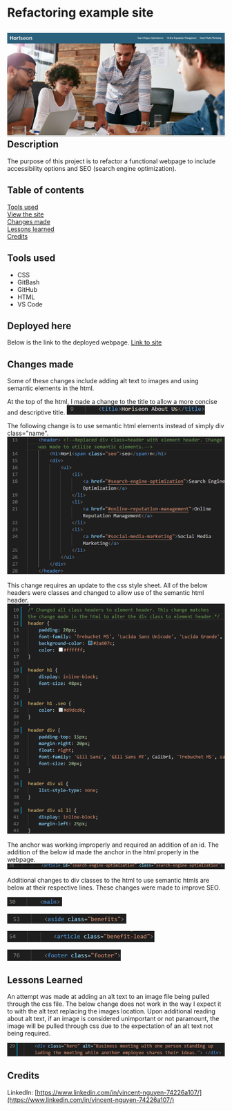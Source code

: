 # Refactoring example site

![Image](https://github.com/vincent-nguyen8931/refactoring-example-site/blob/main/screenshots/Landing-page.jpg?raw=true)
Description
------------

The purpose of this project is to refactor a functional webpage to include accessibility options and SEO (search engine optimization).

 Table of contents
---------------
[Tools used](#Tools-used)<br />
[View the site](#Deployed-here)<br />
[Changes made](#Changes-made)<br />
[Lessons learned](#Lessons-learned) <br />
[Credits](#Credits)<br />

Tools used
-------------------

* CSS
* GitBash
* GitHub
* HTML
* VS Code

Deployed here
-------------

Below is the link to the deployed webpage. 
[Link to site](https://vincent-nguyen8931.github.io/refactoring-example-site/)


Changes made
------------------

Some of these changes include adding alt text to images and using semantic elements in the html.

At the top of the html, I made a change to the title to allow a more concise and descriptive title.
![title](https://github.com/vincent-nguyen8931/refactoring-example-site/blob/main/screenshots/Title-change.png?raw=true)

The following change is to use semantic html elements instead of simply div class="name".
![header](https://github.com/vincent-nguyen8931/refactoring-example-site/blob/main/screenshots/Header-html.png?raw=true)

This change requires an update to the css style sheet. All of the below headers were classes and changed to allow use of the semantic html header.
![header-css](https://github.com/vincent-nguyen8931/refactoring-example-site/blob/main/screenshots/Header-css.png?raw=true)

The anchor was working improperly and required an addition of an id. The addition of the below id made the anchor in the html properly in the webpage.
![ID-add](https://github.com/vincent-nguyen8931/refactoring-example-site/blob/main/screenshots/ID-add-to-seo.png?raw=true)


Additional changes to div classes to the html to use semantic htmls are below at their respective lines. These changes were made to improve SEO. 

![main](https://github.com/vincent-nguyen8931/refactoring-example-site/blob/main/screenshots/main-1.png?raw=true)

![aside](https://github.com/vincent-nguyen8931/refactoring-example-site/blob/main/screenshots/Aside-change-1.png?raw=true)

![article](https://github.com/vincent-nguyen8931/refactoring-example-site/blob/main/screenshots/article-change-1.png?raw=true)

![footer](https://github.com/vincent-nguyen8931/refactoring-example-site/blob/main/screenshots/Footer-change-1.png?raw=true)

Lessons Learned
----------------

An attempt was made at adding an alt text to an image file being pulled through the css file. The below change does not work in the way I expect it to with the alt text replacing the images location. Upon additional reading about alt text, if an image is considered unimportant or not paramount, the image will be pulled through css due to the expectation of an alt text not being required. 

![css](https://github.com/vincent-nguyen8931/refactoring-example-site/blob/main/screenshots/Alt-for-css-image.png?raw=true)

Credits
---------------
LinkedIn: [https://www.linkedin.com/in/vincent-nguyen-74226a107/](https://www.linkedin.com/in/vincent-nguyen-74226a107/)
